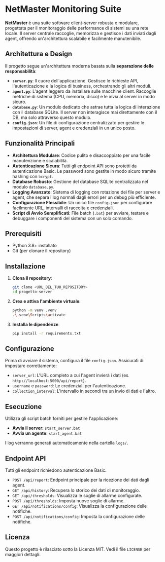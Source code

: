 # NetMaster Monitoring Suite

**NetMaster** è una suite software client-server robusta e modulare, progettata per il monitoraggio delle performance di sistemi su una rete locale. Il server centrale raccoglie, memorizza e gestisce i dati inviati dagli agent, offrendo un'architettura scalabile e facilmente manutenibile.

## Architettura e Design

Il progetto segue un'architettura moderna basata sulla **separazione delle responsabilità**:

- **`server.py`**: Il cuore dell'applicazione. Gestisce le richieste API, l'autenticazione e la logica di business, orchestrando gli altri moduli.
- **`agent.py`**: L'agent leggero da installare sulle macchine client. Raccoglie metriche di sistema (CPU, memoria, disco) e le invia al server in modo sicuro.
- **`database.py`**: Un modulo dedicato che astrae tutta la logica di interazione con il database SQLite. Il server non interagisce mai direttamente con il DB, ma solo attraverso questo modulo.
- **`config.json`**: Un file di configurazione centralizzato per gestire le impostazioni di server, agent e credenziali in un unico posto.

## Funzionalità Principali

- **Architettura Modulare**: Codice pulito e disaccoppiato per una facile manutenzione e scalabilità.
- **Autenticazione Sicura**: Tutti gli endpoint API sono protetti da autenticazione Basic. Le password sono gestite in modo sicuro tramite hashing con `bcrypt`.
- **Database Robusto**: Gestione del database SQLite centralizzata nel modulo `database.py`.
- **Logging Avanzato**: Sistema di logging con rotazione dei file per server e agent, che separa i log normali dagli errori per un debug più efficiente.
- **Configurazione Flessibile**: Un unico file `config.json` per configurare facilmente URL, intervalli di raccolta e credenziali.
- **Script di Avvio Semplificati**: File batch (`.bat`) per avviare, testare e debuggare i componenti del sistema con un solo comando.

## Prerequisiti

- Python 3.8+ installato
- Git (per clonare il repository)

## Installazione

1.  **Clona il repository**:
    ```bash
    git clone <URL_DEL_TUO_REPOSITORY>
    cd progetto-server
    ```

2.  **Crea e attiva l'ambiente virtuale**:
    ```bash
    python -m venv .venv
    .\.venv\Scripts\activate
    ```

3.  **Installa le dipendenze**:
    ```bash
    pip install -r requirements.txt
    ```

## Configurazione

Prima di avviare il sistema, configura il file `config.json`. Assicurati di impostare correttamente:

- `server_url`: L'URL completo a cui l'agent invierà i dati (es. `http://localhost:5000/api/report`).
- `username` e `password`: Le credenziali per l'autenticazione.
- `collection_interval`: L'intervallo in secondi tra un invio di dati e l'altro.

## Esecuzione

Utilizza gli script batch forniti per gestire l'applicazione:

-   **Avvia il server**: `start_server.bat`
-   **Avvia un agente**: `start_agent.bat`

I log verranno generati automaticamente nella cartella `logs/`.

## Endpoint API

Tutti gli endpoint richiedono autenticazione Basic.

- `POST /api/report`: Endpoint principale per la ricezione dei dati dagli agent.
- `GET /api/history`: Recupera lo storico dei dati di monitoraggio.
- `GET /api/thresholds`: Visualizza le soglie di allarme configurate.
- `POST /api/thresholds`: Imposta nuove soglie di allarme.
- `GET /api/notifications/config`: Visualizza la configurazione delle notifiche.
- `POST /api/notifications/config`: Imposta la configurazione delle notifiche.

## Licenza

Questo progetto è rilasciato sotto la Licenza MIT. Vedi il file `LICENSE` per maggiori dettagli.
